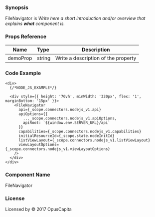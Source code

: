 ### Synopsis

FileNavigator is
*Write here a short introduction and/or overview that explains **what** component is.*

### Props Reference

| Name                           | Type                    | Description                                                 |
| ------------------------------ | :---------------------- | ----------------------------------------------------------- |
| demoProp                       | string                  | Write a description of the property                         |

### Code Example

```
<div>
  {/*NODE_JS_EXAMPLE*/}
  
  <div style={{ height: '70vh', minWidth: '320px', flex: '1', marginBottom: '15px' }}>
    <FileNavigator
      api={_scope.connectors.nodejs_v1.api}
      apiOptions={{
        ..._scope.connectors.nodejs_v1.apiOptions,
        apiRoot: `${window.env.SERVER_URL}/api`
      }}
      capabilities={_scope.connectors.nodejs_v1.capabilities}
      initialResourceId={_scope.state.nodeInitId}
      listViewLayout={_scope.connectors.nodejs_v1.listViewLayout}
      viewLayoutOptions={_scope.connectors.nodejs_v1.viewLayoutOptions}
    />
  </div>
</div>
```

### Component Name

FileNavigator

### License

Licensed by © 2017 OpusCapita

